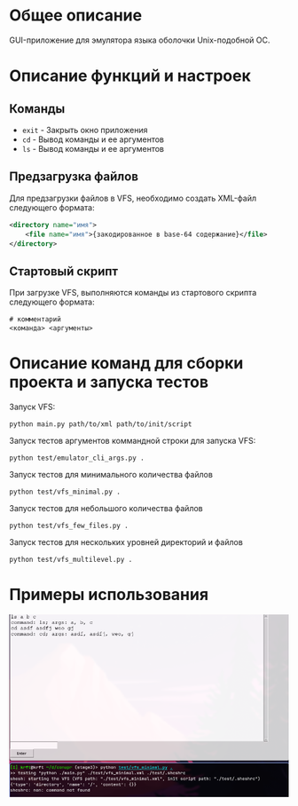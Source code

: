 # Общее описание
GUI-приложение для эмулятора языка оболочки Unix-подобной ОС.

# Описание функций и настроек
## Команды
- `exit` - Закрыть окно приложения
- `cd` - Вывод команды и ее аргументов
- `ls` - Вывод команды и ее аргументов

## Предзагрузка файлов
Для предзагрузки файлов в VFS, необходимо создать XML-файл следующего формата:
```xml
<directory name="имя">
    <file name="имя">{закодированное в base-64 содержание}</file>
</directory>
```

## Стартовый скрипт
При загрузке VFS, выполняются команды из стартового скрипта следующего формата:
```
# комментарий
<команда> <аргументы>
```

# Описание команд для сборки проекта и запуска тестов
Запуск VFS:
```
python main.py path/to/xml path/to/init/script
```

Запуск тестов аргументов коммандной строки для запуска VFS:
```
python test/emulator_cli_args.py .
```
Запуск тестов для минимального количества файлов
```
python test/vfs_minimal.py .
```
Запуск тестов для небольшого количества файлов
```
python test/vfs_few_files.py .
```
Запуск тестов для нескольких уровней директорий и файлов
```
python test/vfs_multilevel.py .
```

# Примеры использования
![image](usage_example.png)
